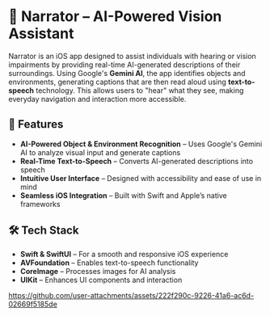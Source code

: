 # 📢 Narrator – AI-Powered Vision Assistant  

Narrator is an iOS app designed to assist individuals with hearing or vision impairments by providing real-time AI-generated descriptions of their surroundings. Using Google's **Gemini AI**, the app identifies objects and environments, generating captions that are then read aloud using **text-to-speech** technology. This allows users to "hear" what they see, making everyday navigation and interaction more accessible.  

## 🚀 Features  

- **AI-Powered Object & Environment Recognition** – Uses Google's Gemini AI to analyze visual input and generate captions  
- **Real-Time Text-to-Speech** – Converts AI-generated descriptions into speech  
- **Intuitive User Interface** – Designed with accessibility and ease of use in mind  
- **Seamless iOS Integration** – Built with Swift and Apple’s native frameworks  

## 🛠️ Tech Stack  

- **Swift & SwiftUI** – For a smooth and responsive iOS experience  
- **AVFoundation** – Enables text-to-speech functionality  
- **CoreImage** – Processes images for AI analysis  
- **UIKit** – Enhances UI components and interaction

https://github.com/user-attachments/assets/222f290c-9226-41a6-ac6d-02669f5185de


